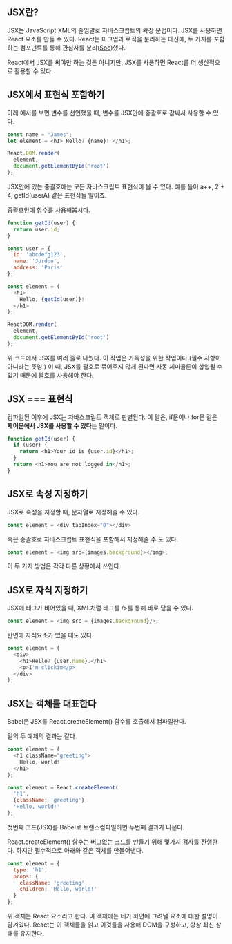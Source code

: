 ## JSX란?

JSX는 JavaScript XML의 줄임말로 자바스크립트의 확장 문법이다. JSX를 사용하면 React 요소를 만들 수 있다. React는 마크업과 로직을 분리하는 대신에, 두 가지를 포함하는 컴포넌트를 통해 관심사를 분리([Soc](https://en.wikipedia.org/wiki/Separation_of_concerns))했다. 

React에서 JSX를 써야만 하는 것은 아니지만, JSX를 사용하면 React를 더 생산적으로 활용할 수 있다.

## JSX에서 표현식 포함하기

아래 예시를 보면 변수를 선언했을 때, 변수를 JSX안에 중괄호로 감싸서 사용할 수 있다.

```js
const name = "James";
let element = <h1> Hello? {name}! </h1>;

React.DOM.render(
  element,
  document.getElementById('root')
);
```

JSX안에 있는 중괄호에는 모든 자바스크립트 표현식이 올 수 있다. 예를 들어 a++, 2 + 4, getId(userA) 같은 표현식들 말이죠.

중괄호안에 함수를 사용해봅시다.

```js
function getId(user) {
  return user.id;
}

const user = {
  id: 'abcdefg123',
  name: 'Jordon',
  address: 'Paris'
};

const element = (
  <h1>
    Hello, {getId(user)}!
  </h1>
);

ReactDOM.render(
  element,
  document.getElementById('root')
);
```

위 코드에서 JSX를 여러 줄로 나눴다. 이 작업은 가독성을 위한 작업이다.(필수 사항이 아니라는 뜻임.) 이 때, JSX를 괄호로 묶어주지 않게 된다면 자동 세미콜론이 삽입될 수 있기 때문에 괄호를 사용해야 한다.

## JSX === 표현식

컴파일된 이후에 JSX는 자바스크립트 객체로 판별된다. 이 말은, if문이나 for문 같은 **제어문에서 JSX를 사용할 수 있다**는 말이다.

```js
function getId(user) {
  if (user) {
    return <h1>Your id is {user.id}</h1>;
  }
  return <h1>You are not logged in</h1>;
}
```

## JSX로 속성 지정하기

JSX로 속성을 지정할 때, 문자열로 지정해줄 수 있다.

```js
const element = <div tabIndex="0"></div>
```

혹은 중괄호로 자바스크립트 표현식을 포함해서 지정해줄 수 도 있다.

```js
const element = <img src={images.background}></img>;
```

이 두 가지 방법은 각각 다른 상황에서 쓰인다.

## JSX로 자식 지정하기

JSX에 태그가 비어있을 때, XML처럼 태그를 />를 통해 바로 닫을 수 있다.

```js
const element = <img src = {images.background}/>;
```

반면에 자식요소가 있을 때도 있다. 

```js
const element = (
  <div>
    <h1>Hello? {user.name}.</h1>
    <p>I'm clickim</p>
  </div>
);
```

## JSX는 객체를 대표한다

Babel은 JSX를 React.createElement() 함수를 호출해서 컴파일한다.

밑의 두 예제의 결과는 같다.

```js
const element = (
  <h1 className="greeting">
    Hello, world!
  </h1>
);
```

```js
const element = React.createElement(
  'h1',
  {className: 'greeting'},
  'Hello, world!'
);
```

첫번째 코드(JSX)를 Babel로 트랜스컴파일하면 두번째 결과가 나온다.

React.createElement() 함수는 버그없는 코드를 만들기 위해 몇가지 검사를 진행한다. 하지만 필수적으로 아래와 같은 객체를 만들어낸다.

```js
const element = {
  type: 'h1',
  props: {
    className: 'greeting',
    children: 'Hello, world!'
  }
};
```

위 객체는 React 요소라고 한다. 이 객체에는 네가 화면에 그려낼 요소에 대한 설명이 담겨있다. React는 이 객체들을 읽고 이것들을 사용해 DOM을 구성하고, 항상 최신 상태를 유지한다.